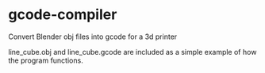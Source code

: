 # gcode-compiler
Convert Blender obj files into gcode for a 3d printer

line_cube.obj and line_cube.gcode are included as a simple example of how the program functions.